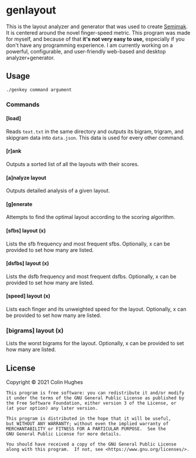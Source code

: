 # genlayout
This is the layout analyzer and generator that was used to create [Semimak](https://semilin.github.io/semimak). It is centered around the novel finger-speed metric. This program was made for myself, and because of that **it's not very easy to use,** especially if you don't have any programming experience. I am currently working on a powerful, configurable, and user-friendly web-based and desktop analyzer+generator. 

## Usage
`./genkey command argument`
### Commands
#### [load]
Reads `text.txt` in the same directory and outputs its bigram, trigram, and skipgram data into `data.json`. This data is used for every other command.
#### [r]ank
Outputs a sorted list of all the layouts with their scores.
#### [a]nalyze layout
Outputs detailed analysis of a given layout.
#### [g]enerate
Attempts to find the optimal layout according to the scoring algorithm.
#### [sfbs] layout (x)
Lists the sfb frequency and most frequent sfbs. Optionally, x can be provided to set how many are listed.
#### [dsfbs] layout (x)
Lists the dsfb frequency and most frequent dsfbs. Optionally, x can be provided to set how many are listed.
#### [speed] layout (x)
Lists each finger and its unweighted speed for the layout. Optionally, x can be provided to set how many are listed.
### [bigrams] layout (x)
Lists the worst bigrams for the layout. Optionally, x can be provided to set how many are listed.

## License
Copyright © 2021 Colin Hughes

    This program is free software: you can redistribute it and/or modify
    it under the terms of the GNU General Public License as published by
    the Free Software Foundation, either version 3 of the License, or
    (at your option) any later version.

    This program is distributed in the hope that it will be useful,
    but WITHOUT ANY WARRANTY; without even the implied warranty of
    MERCHANTABILITY or FITNESS FOR A PARTICULAR PURPOSE.  See the
    GNU General Public License for more details.

    You should have received a copy of the GNU General Public License
    along with this program.  If not, see <https://www.gnu.org/licenses/>.
